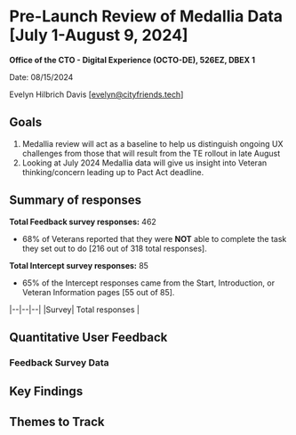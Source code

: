 # Pre-Launch Review of Medallia Data [July 1-August 9, 2024]

**Office of the CTO - Digital Experience (OCTO-DE), 526EZ, DBEX 1**

Date: 08/15/2024

Evelyn Hilbrich Davis [evelyn@cityfriends.tech]


## Goals 
1. Medallia review will act as a baseline to help us distinguish ongoing UX challenges from those that will result from the TE rollout in late August
2. Looking at July 2024 Medallia data will give us insight into Veteran thinking/concern leading up to Pact Act deadline.

## Summary of responses

**Total Feedback survey responses:** 462
- 68% of Veterans reported that they were **NOT** able to complete the task they set out to do [216 out of 318 total responses]. 

**Total Intercept survey responses:** 85
- 65% of the Intercept responses came from the Start, Introduction, or Veteran Information pages [55 out of 85].

|--|--|--|
|Survey| Total responses | 

## Quantitative User Feedback

### Feedback Survey Data



## Key Findings

## Themes to Track
